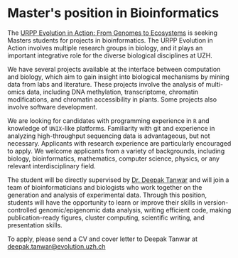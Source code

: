 # Master's position in Bioinformatics
 
The [URPP Evolution in Action: From Genomes to Ecosystems](https://www.evolution.uzh.ch/en.html) is seeking Masters students for projects in bioinformatics. The URPP Evolution in Action involves multiple research groups in biology, and it 
plays an important integrative role for the diverse biological disciplines at UZH.

We have several projects available at the interface between computation and biology, which aim to gain insight into biological mechanisms by mining data from labs and literature. These projects involve the analysis of multi-omics data, 
including DNA methylation, transcriptome, chromatin modifications, and chromatin accessibility in plants. Some projects also involve software development.

We are looking for candidates with programming experience in `R` and knowledge of `UNIX`-like platforms. Familiarity with git and experience in analyzing high-throughput sequencing data is advantageous, but not necessary. Applicants with 
research experience are particularly encouraged to apply. We welcome applicants from a variety of backgrounds, including biology, bioinformatics, mathematics, computer science, physics, or any relevant interdisciplinary field.

The student will be directly supervised by [Dr. Deepak Tanwar](https://www.evolution.uzh.ch/en/aboutus/bioinformatics.html) and will join a team of bioinformaticians and biologists who work together on the generation and analysis of 
experimental data. Through this position, students will have the opportunity to learn or improve their skills in version-controlled genomic/epigenomic data analysis, writing efficient code, making publication-ready figures, cluster 
computing, scientific writing, and presentation skills.

To apply, please send a CV and cover letter to Deepak Tanwar at [deepak.tanwar@evolution.uzh.ch](mailto:deepak.tanwar@evolution.uzh.ch)
